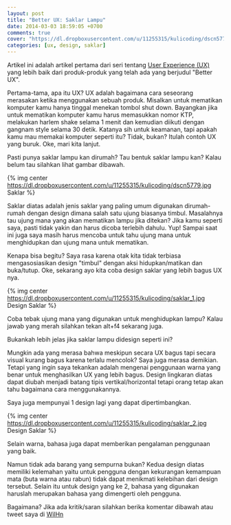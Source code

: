 ```yaml
---
layout: post
title: "Better UX: Saklar Lampu"
date: 2014-03-03 18:59:05 +0700
comments: true
cover: "https://dl.dropboxusercontent.com/u/11255315/kulicoding/dscn5779.jpg"
categories: [ux, design, saklar]
---
```


Artikel ini adalah artikel pertama dari seri tentang [User Experience (UX)](http://en.wikipedia.org/wiki/User_experience_design) yang lebih baik dari produk-produk yang telah ada yang berjudul "Better UX".

Pertama-tama, apa itu UX? UX adalah bagaimana cara seseorang merasakan ketika menggunakan sebuah produk. Misalkan untuk mematikan komputer kamu hanya tinggal menekan tombol shut down. Bayangkan jika untuk mematikan komputer kamu harus memasukkan nomor KTP, melakukan harlem shake selama 1 menit dan kemudian diikuti dengan gangnam style selama 30 detik. Katanya sih untuk keamanan, tapi apakah kamu mau memakai komputer seperti itu? Tidak, bukan? Itulah contoh UX yang buruk. Oke, mari kita lanjut.

Pasti punya saklar lampu kan dirumah? Tau bentuk saklar lampu kan? Kalau belum tau silahkan lihat gambar dibawah.

{% img center https://dl.dropboxusercontent.com/u/11255315/kulicoding/dscn5779.jpg Saklar %}

Saklar diatas adalah jenis saklar yang paling umum digunakan dirumah-rumah dengan design dimana salah satu ujung biasanya timbul. Masalahnya tau ujung mana yang akan mematikan lampu jika ditekan? Jika kamu seperti saya, pasti tidak yakin dan harus dicoba terlebih dahulu. Yup! Sampai saat ini juga saya masih harus mencoba untuk tahu ujung mana untuk menghidupkan dan ujung mana untuk mematikan.

Kenapa bisa begitu? Saya rasa karena otak kita tidak terbiasa mengasosiasikan design "timbul" dengan aksi hidupkan/matikan dan buka/tutup. Oke, sekarang ayo kita coba design saklar yang lebih bagus UX nya.

{% img center https://dl.dropboxusercontent.com/u/11255315/kulicoding/saklar_1.jpg Design Saklar %}

Coba tebak ujung mana yang digunakan untuk menghidupkan lampu? Kalau jawab yang merah silahkan tekan alt+f4 sekarang juga.

Bukankah lebih jelas jika saklar lampu didesign seperti ini?

Mungkin ada yang merasa bahwa meskipun secara UX bagus tapi secara visual kurang bagus karena terlalu mencolok? Saya juga merasa demikian. Tetapi yang ingin saya tekankan adalah mengenai penggunaan warna yang benar untuk menghasilkan UX yang lebih bagus. Design lingkaran diatas dapat diubah menjadi batang tipis vertikal/horizontal tetapi orang tetap akan tahu bagaimana cara menggunakannya.

Saya juga mempunyai 1 design lagi yang dapat dipertimbangkan.

{% img center https://dl.dropboxusercontent.com/u/11255315/kulicoding/saklar_2.jpg Design Saklar %}

Selain warna, bahasa juga dapat memberikan pengalaman penggunaan yang baik.

Namun tidak ada barang yang sempurna bukan? Kedua design diatas memiliki kelemahan yaitu untuk pengguna dengan kekurangan kemampuan mata (buta warna atau rabun) tidak dapat menikmati kelebihan dari design tersebut. Selain itu untuk design yang ke 2, bahasa yang digunakan haruslah merupakan bahasa yang dimengerti oleh pengguna.

Bagaimana? Jika ada kritik/saran silahkan berika komentar dibawah atau tweet saya di [WilHn](https://twitter.com/WilHn)
